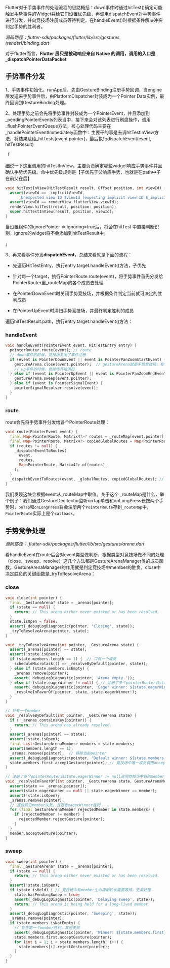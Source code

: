 Flutter对于手势事件的处理流程的思路概括：down事件时通过hitTest()确定可能触发手势事件的Widget并给它们设置优先级，再调用dispatchEvent对手势事件进行分发，并向竞技场注册成员等待判定。在handleEvent()时根据条件解决冲突判定手势的胜利者。



*源码路径：flutter-sdk/packages/flutter/lib/src/gestures (render)/binding.dart*

对于flutter而言，**Flutter 层只是被动响应来自 Native 的调用，调用的入口是 _dispatchPointerDataPacket**

## 手势事件分发

1、手势事件初始化。runApp后，先由GestureBinding注册手势回调，当engine层发送来手势事件后，由PlatformDispatcher封装成为一个Pointer Data实例，最终回调到GestureBinding处理。

2、处理手势之前会先将手势事件封装成为一个PointerEvent，并且添加到_pendingPointerEvents列表当中，接下来会对该列表进行刷盘操作，调用_flushPointerEventQueue方法，核心处理代码主要在_handlePointerEventImmediately函数中：主要干的事是去调hitTestInView方法，将结果赋给_hitTests[event.pointer]，最后执行dispatchEvent(event, hitTestResult)

「

细说一下这里调用的hitTestInView。主要负责确定哪些widget响应手势事件并且确认手势优先级。命中优先级规则是【子优先于父响应手势，也就是在path中子在前父在后】

```dart
void hitTestInView(HitTestResult result, Offset position, int viewId) {
  assert(viewId == _implicitViewId,
      'Unexpected view ID $viewId (expecting implicit view ID $_implicitViewId)');
  assert(viewId == renderView.flutterView.viewId);
  renderView.hitTest(result, position: position);
  super.hitTestInView(result, position, viewId);
}
```

当设置组件的IgnorePointer => ignoring=true后，将会在hitTest 中直接判断识别，ignore的widget将不会添加到hitTestResult中。

」

3、再来看事件分发**dispatchEvent**，总结来看就是下面的流程：

- 先遍历HitTestEntry，执行entry.target.handleEvent()方法，子优先

- 针对每一个target，执行PointerRoute.route(event)，将手势事件首先分发给PointerRouter里_routeMap的各个成员去处理

- 在PointerDownEvent时关闭手势竞技场，并根据条件判定当前就可决定的胜利成员

- 在PointerUpEvent时清扫手势竞技场，并最终判定胜利的成员

遍历hitTestResult.path，执行entry.target.handleEvent()方法：

### handleEvent

```dart
void handleEvent(PointerEvent event, HitTestEntry entry) {
  pointerRouter.route(event); // route
  // down事件的时候，竞技场关闭了事件注册
  if (event is PointerDownEvent || event is PointerPanZoomStartEvent) {
    gestureArena.close(event.pointer);  // gestureArena就是手势竞技场，有个成员_arenas是Map<int, _GestureArena>类型，而_GestureArena记录了所有手势竞争成员
    // up事件的时候，竞技场开始清扫
  } else if (event is PointerUpEvent || event is PointerPanZoomEndEvent) {
    gestureArena.sweep(event.pointer);
  } else if (event is PointerSignalEvent) {
    pointerSignalResolver.resolve(event);
  }
}
```

### route

route会先将手势事件分发给各个PointerRoute处理：

```dart
void route(PointerEvent event) {
  final Map<PointerRoute, Matrix4?>? routes = _routeMap[event.pointer];
  final Map<PointerRoute, Matrix4?> copiedGlobalRoutes = Map<PointerRoute, Matrix4?>.of(_globalRoutes);
  if (routes != null) {
    _dispatchEventToRoutes(
      event,
      routes,
      Map<PointerRoute, Matrix4?>.of(routes),
    );
  }
  _dispatchEventToRoutes(event, _globalRoutes, copiedGlobalRoutes); // 遍历copiedGlobalRoutes执行_dispatch()方法，而_dispatch最终执行的也是route(event)
}
```

我们发现这块会根据event从_routeMap中取值。关于这个 _routeMap是什么，举个例子：我们通过GestureDec tector监听onTap单击和onLongPress长按两个手势时，`onTap`和`onLongPress`将会注册两个`PointerRoute`存到`_routeMap`中，`PointerRoute`实际上是个`callback`。



## 手势竞争处理

*源码路径：.flutter-sdk/packages/flutter/lib/src/gestures/arena.dart*

看handleEvent在route后会对event类型做判断，根据类型对竞技场做不同的处理（close、sweep、resolve）这几个方法都是GestureArenaManager类的成员函数。GestureArenaManager的作用就是判定竞技场中member的胜负，close中决定胜负的关键函数是_tryToResolveArena：

### close

```dart
void close(int pointer) {
  final _GestureArena? state = _arenas[pointer];
  if (state == null) {
    return; // This arena either never existed or has been resolved.
  }
  state.isOpen = false;
  assert(_debugLogDiagnostic(pointer, 'Closing', state));
  _tryToResolveArena(pointer, state);
}
```

```dart
void _tryToResolveArena(int pointer, _GestureArena state) {
  assert(_arenas[pointer] == state);
  assert(!state.isOpen);
  if (state.members.length == 1) {  // 只有一个成员
    scheduleMicrotask(() => _resolveByDefault(pointer, state));
  } else if (state.members.isEmpty) {
    _arenas.remove(pointer);
    assert(_debugLogDiagnostic(pointer, 'Arena empty.'));
  } else if (state.eagerWinner != null) { // 注册了多个pointerRouter且state.eagerWinner != null说明竞技场中有的member优先级高，则直接宣告胜利
    assert(_debugLogDiagnostic(pointer, 'Eager winner: ${state.eagerWinner}'));
    _resolveInFavorOf(pointer, state, state.eagerWinner!);
  }
}
```

```dart
// 只有一个member
void _resolveByDefault(int pointer, _GestureArena state) {
  if (!_arenas.containsKey(pointer)) {
    return; // This arena has already resolved.
  }
  assert(_arenas[pointer] == state);
  assert(!state.isOpen);
  final List<GestureArenaMember> members = state.members;
  assert(members.length == 1);
  _arenas.remove(pointer);  // 移除当前pointer
  assert(_debugLogDiagnostic(pointer, 'Default winner: ${state.members.first}'));
  state.members.first.acceptGesture(pointer); // 竞技场中唯一成员调用acceptGesture(pointer)宣布胜利
}

// 注册了多个pointerRouter且state.eagerWinner != null说明竞技场中有的member优先级高，则直接宣告胜利
void _resolveInFavorOf(int pointer, _GestureArena state, GestureArenaMember member) {
  assert(state == _arenas[pointer]);
  assert(state.eagerWinner == null || state.eagerWinner == member);
  assert(!state.isOpen);
  _arenas.remove(pointer);
  // 宣告其它member失败，且宣告eagerWinner胜利
  for (final GestureArenaMember rejectedMember in state.members) {
    if (rejectedMember != member) {
      rejectedMember.rejectGesture(pointer);
    }
  }
  member.acceptGesture(pointer);
}
```

### sweep

```dart
void sweep(int pointer) {
  final _GestureArena? state = _arenas[pointer];
  if (state == null) {
    return; // This arena either never existed or has been resolved.
  }
  assert(!state.isOpen);
  if (state.isHeld) { // 竞技场中有member生命周期较长需要等待，无需处理
    state.hasPendingSweep = true;
    assert(_debugLogDiagnostic(pointer, 'Delaying sweep', state));
    return; // This arena is being held for a long-lived member.
  }
  assert(_debugLogDiagnostic(pointer, 'Sweeping', state));
  _arenas.remove(pointer);
  if (state.members.isNotEmpty) {
    // 宣告第一个member胜利，其他失败
    assert(_debugLogDiagnostic(pointer, 'Winner: ${state.members.first}'));
    state.members.first.acceptGesture(pointer);
    for (int i = 1; i < state.members.length; i++) {
      state.members[i].rejectGesture(pointer);
    }
  }
}
```
